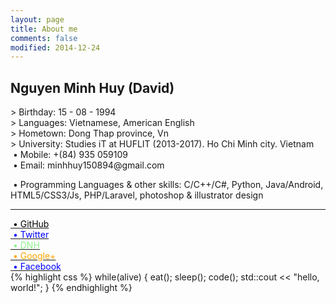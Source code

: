 ```yaml
---
layout: page
title: About me
comments: false
modified: 2014-12-24
---
```

<h2>Nguyen Minh Huy (David)</h2>
> Birthday: 15 - 08 - 1994<br>
> Languages: Vietnamese, American English<br>
> Hometown: Dong Thap province, Vn<br>
> University: Studies iT at HUFLIT (2013-2017). Ho Chi Minh city. Vietnam<br>
&nbsp;&bull;&nbsp;Mobile: +(84) 935 059109<br>
&nbsp;&bull;&nbsp;Email: minhhuy150894@gmail.com<br>

&nbsp;&bull;&nbsp;Programming Languages & other skills: C/C++/C#, Python, Java/Android, HTML5/CSS3/Js, PHP/Laravel, photoshop & illustrator design<br>
<hr>
<a href="http://github.com/minhhuy150894"><font color="black">&nbsp;&bull;&nbsp;GitHub</font></a><br>
<a href="https://twitter.com/david15894"><font color="blue">&nbsp;&bull;&nbsp;Twitter</font></a><br>
<a href="http://daynhauhoc.com/users/david15894"><font color="lightgreen">&nbsp;&bull;&nbsp;DNH</font></a><br>
<a href="https://plus.google.com/u/0/+HuyNguyenMinhStormChaser"><font color="orange">&nbsp;&bull;&nbsp;Google+</font></a><br>
<a href="http://www.facebook.com/david15894"><font color="blue">&nbsp;&bull;&nbsp;Facebook</font></a>
<br>
{% highlight css %}
while(alive) {
    eat();
    sleep();
    code();
    std::cout << "hello, world!";
}
{% endhighlight %}
